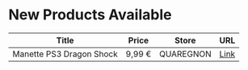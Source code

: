 # New Products Available

| Title | Price | Store | URL |
|---|---|---|---|
| Manette PS3 Dragon Shock | 9,99 € | QUAREGNON | [Link](https://www.cashconverters.be/fr/accessoires-jeux-video/722558-manette-ps3-dragon-shock.html) |
